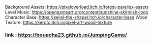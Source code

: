 Background Assets: https://pixeloverload.itch.io/forest-parallex-assets
Level Music: https://opengameart.org/content/sunshine-skirmish-loop
Character Base: https://seliel-the-shaper.itch.io/character-base
Wood Texture: https://keruto.itch.io/pixel-art-wood-texture
### link : https://bouacha23.github.io/JumpingGame/

